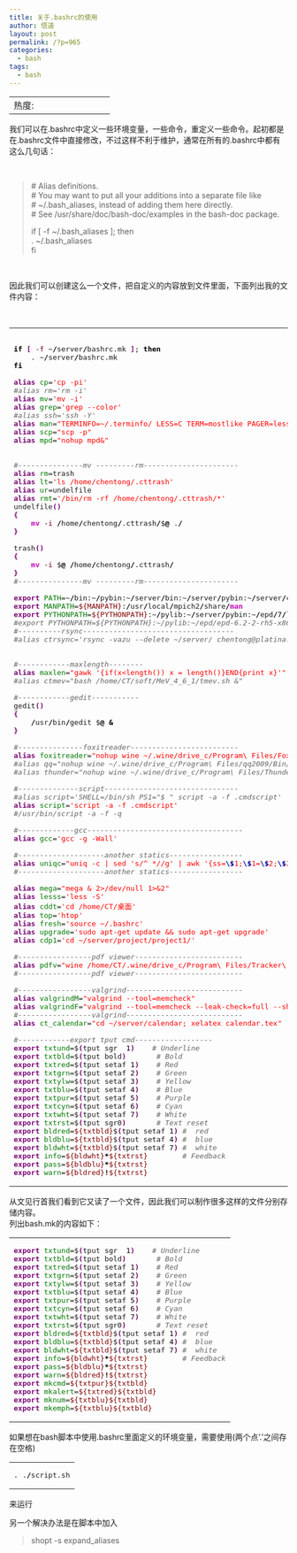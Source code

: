 ```yaml
---
title: 关于.bashrc的使用
author: 悟道
layout: post
permalink: /?p=965
categories:
  - bash
tags:
  - bash
---
```

<table>
  <tr cellpadding=0><td>
    热度:
  </td><td cellpadding=0><img src='http://210.75.224.29/wordpress/wp-content/plugins/statpresscn/images/sun.gif' width=10 height=10 border=0 /></td><td cellpadding=0><img src='http://210.75.224.29/wordpress/wp-content/plugins/statpresscn/images/sun_dark.gif' width=10 height=10 border=0 /></td><td cellpadding=0><img src='http://210.75.224.29/wordpress/wp-content/plugins/statpresscn/images/sun_dark.gif' width=10 height=10 border=0 /></td><td cellpadding=0><img src='http://210.75.224.29/wordpress/wp-content/plugins/statpresscn/images/sun_dark.gif' width=10 height=10 border=0 /></td><td cellpadding=0><img src='http://210.75.224.29/wordpress/wp-content/plugins/statpresscn/images/sun_dark.gif' width=10 height=10 border=0 /></td></tr>
</table>

我们可以在.bashrc中定义一些环境变量，一些命令，重定义一些命令。起初都是在.bashrc文件中直接修改，不过这样不利于维护，通常在所有的.bashrc中都有这么几句话：

&nbsp;

> \# Alias definitions.  
> \# You may want to put all your additions into a separate file like  
> \# ~/.bash_aliases, instead of adding them here directly.  
> \# See /usr/share/doc/bash-doc/examples in the bash-doc package.
> 
> if [ -f ~/.bash_aliases ]; then  
> . ~/.bash_aliases  
> fi

&nbsp;

因此我们可以创建这么一个文件，把自定义的内容放到文件里面，下面列出我的文件内容：

&nbsp;

<div class="wp_codebox">
  <table>
    <tr id="p965103">
      <td class="code" id="p965code103">
        <pre class="bash" style="font-family:monospace;">&nbsp;
<span style="color: #000000; font-weight: bold;">if</span> <span style="color: #7a0874; font-weight: bold;">&#91;</span> <span style="color: #660033;">-f</span> ~<span style="color: #000000; font-weight: bold;">/</span>server<span style="color: #000000; font-weight: bold;">/</span>bashrc.mk <span style="color: #7a0874; font-weight: bold;">&#93;</span>; <span style="color: #000000; font-weight: bold;">then</span>
    . ~<span style="color: #000000; font-weight: bold;">/</span>server<span style="color: #000000; font-weight: bold;">/</span>bashrc.mk
<span style="color: #000000; font-weight: bold;">fi</span>
&nbsp;
<span style="color: #7a0874; font-weight: bold;">alias</span> <span style="color: #007800;">cp</span>=<span style="color: #ff0000;">'cp -pi'</span>
<span style="color: #666666; font-style: italic;">#alias rm='rm -i'</span>
<span style="color: #7a0874; font-weight: bold;">alias</span> <span style="color: #007800;">mv</span>=<span style="color: #ff0000;">'mv -i'</span>
<span style="color: #7a0874; font-weight: bold;">alias</span> <span style="color: #007800;">grep</span>=<span style="color: #ff0000;">'grep --color'</span>
<span style="color: #666666; font-style: italic;">#alias ssh='ssh -Y'</span>
<span style="color: #7a0874; font-weight: bold;">alias</span> <span style="color: #007800;">man</span>=<span style="color: #ff0000;">"TERMINFO=~/.terminfo/ LESS=C TERM=mostlike PAGER=less man"</span>
<span style="color: #7a0874; font-weight: bold;">alias</span> <span style="color: #007800;">scp</span>=<span style="color: #ff0000;">"scp -p"</span>
<span style="color: #7a0874; font-weight: bold;">alias</span> <span style="color: #007800;">mpd</span>=<span style="color: #ff0000;">"nohup mpd&"</span>
&nbsp;
&nbsp;
<span style="color: #666666; font-style: italic;">#---------------mv ---------rm----------------------</span>
<span style="color: #7a0874; font-weight: bold;">alias</span> <span style="color: #007800;">rm</span>=trash
<span style="color: #7a0874; font-weight: bold;">alias</span> <span style="color: #007800;">lt</span>=<span style="color: #ff0000;">'ls /home/chentong/.cttrash'</span>
<span style="color: #7a0874; font-weight: bold;">alias</span> <span style="color: #007800;">ur</span>=undelfile
<span style="color: #7a0874; font-weight: bold;">alias</span> <span style="color: #007800;">rmt</span>=<span style="color: #ff0000;">'/bin/rm -rf /home/chentong/.cttrash/*'</span>
undelfile<span style="color: #7a0874; font-weight: bold;">&#40;</span><span style="color: #7a0874; font-weight: bold;">&#41;</span>
<span style="color: #7a0874; font-weight: bold;">&#123;</span>
    <span style="color: #c20cb9; font-weight: bold;">mv</span> <span style="color: #660033;">-i</span> <span style="color: #000000; font-weight: bold;">/</span>home<span style="color: #000000; font-weight: bold;">/</span>chentong<span style="color: #000000; font-weight: bold;">/</span>.cttrash<span style="color: #000000; font-weight: bold;">/</span>$<span style="color: #000000; font-weight: bold;">@</span> .<span style="color: #000000; font-weight: bold;">/</span>
<span style="color: #7a0874; font-weight: bold;">&#125;</span>
&nbsp;
trash<span style="color: #7a0874; font-weight: bold;">&#40;</span><span style="color: #7a0874; font-weight: bold;">&#41;</span>
<span style="color: #7a0874; font-weight: bold;">&#123;</span>
    <span style="color: #c20cb9; font-weight: bold;">mv</span> <span style="color: #660033;">-i</span> $<span style="color: #000000; font-weight: bold;">@</span> <span style="color: #000000; font-weight: bold;">/</span>home<span style="color: #000000; font-weight: bold;">/</span>chentong<span style="color: #000000; font-weight: bold;">/</span>.cttrash<span style="color: #000000; font-weight: bold;">/</span>
<span style="color: #7a0874; font-weight: bold;">&#125;</span>
<span style="color: #666666; font-style: italic;">#---------------mv ---------rm----------------------</span>
&nbsp;
<span style="color: #7a0874; font-weight: bold;">export</span> <span style="color: #007800;">PATH</span>=~<span style="color: #000000; font-weight: bold;">/</span>bin:~<span style="color: #000000; font-weight: bold;">/</span>pybin:~<span style="color: #000000; font-weight: bold;">/</span>server<span style="color: #000000; font-weight: bold;">/</span>bin:~<span style="color: #000000; font-weight: bold;">/</span>server<span style="color: #000000; font-weight: bold;">/</span>pybin:~<span style="color: #000000; font-weight: bold;">/</span>server<span style="color: #000000; font-weight: bold;">/</span>cbin:<span style="color: #000000; font-weight: bold;">/</span>usr<span style="color: #000000; font-weight: bold;">/</span>local<span style="color: #000000; font-weight: bold;">/</span>mpich2<span style="color: #000000; font-weight: bold;">/</span>bin:<span style="color: #800000;">${PATH}</span>:<span style="color: #000000; font-weight: bold;">/</span>home<span style="color: #000000; font-weight: bold;">/</span>CT<span style="color: #000000; font-weight: bold;">/</span>epd<span style="color: #000000; font-weight: bold;">/</span><span style="color: #000000;">7</span><span style="color: #000000; font-weight: bold;">/</span>bin
<span style="color: #7a0874; font-weight: bold;">export</span> <span style="color: #007800;">MANPATH</span>=<span style="color: #800000;">${MANPATH}</span>:<span style="color: #000000; font-weight: bold;">/</span>usr<span style="color: #000000; font-weight: bold;">/</span>local<span style="color: #000000; font-weight: bold;">/</span>mpich2<span style="color: #000000; font-weight: bold;">/</span>share<span style="color: #000000; font-weight: bold;">/</span><span style="color: #c20cb9; font-weight: bold;">man</span>
<span style="color: #7a0874; font-weight: bold;">export</span> <span style="color: #007800;">PYTHONPATH</span>=<span style="color: #800000;">${PYTHONPATH}</span>:~<span style="color: #000000; font-weight: bold;">/</span>pylib:~<span style="color: #000000; font-weight: bold;">/</span>server<span style="color: #000000; font-weight: bold;">/</span>pybin:~<span style="color: #000000; font-weight: bold;">/</span>epd<span style="color: #000000; font-weight: bold;">/</span><span style="color: #000000;">7</span><span style="color: #000000; font-weight: bold;">/</span>lib<span style="color: #000000; font-weight: bold;">/</span>python2.7<span style="color: #000000; font-weight: bold;">/</span>site-packages<span style="color: #000000; font-weight: bold;">/</span>
<span style="color: #666666; font-style: italic;">#export PYTHONPATH=${PYTHONPATH}:~/pylib:~/epd/epd-6.2-2-rh5-x86/lib/python2.6/site-packages:~/epd/epd-6.2-2-rh5-x86/lib/python2.6/:~/epd/epd-6.2-2-rh5-x86/lib/python2.6/site-packages</span>
<span style="color: #666666; font-style: italic;">#----------rsync-----------------------------------</span>
<span style="color: #666666; font-style: italic;">#alias ctrsync='rsync -vazu --delete ~/server/ chentong@platina:server/'</span>
&nbsp;
&nbsp;
<span style="color: #666666; font-style: italic;">#------------maxlength--------</span>
<span style="color: #7a0874; font-weight: bold;">alias</span> <span style="color: #007800;">maxlen</span>=<span style="color: #ff0000;">"gawk '{if(x&lt;length()) x = length()}END{print x}'"</span>
<span style="color: #666666; font-style: italic;">#alias ctmev="bash /home/CT/soft/MeV_4_6_1/tmev.sh &"</span>
&nbsp;
<span style="color: #666666; font-style: italic;">#------------gedit-----------</span>
gedit<span style="color: #7a0874; font-weight: bold;">&#40;</span><span style="color: #7a0874; font-weight: bold;">&#41;</span>
<span style="color: #7a0874; font-weight: bold;">&#123;</span>
    <span style="color: #000000; font-weight: bold;">/</span>usr<span style="color: #000000; font-weight: bold;">/</span>bin<span style="color: #000000; font-weight: bold;">/</span>gedit $<span style="color: #000000; font-weight: bold;">@</span> <span style="color: #000000; font-weight: bold;">&</span>
<span style="color: #7a0874; font-weight: bold;">&#125;</span>
&nbsp;
<span style="color: #666666; font-style: italic;">#---------------foxitreader-------------------------</span>
<span style="color: #7a0874; font-weight: bold;">alias</span> <span style="color: #007800;">foxitreader</span>=<span style="color: #ff0000;">"nohup wine ~/.wine/drive_c/Program\ Files/FoxitReader/Foxit\ Reader.exe &"</span>
<span style="color: #666666; font-style: italic;">#alias qq="nohup wine ~/.wine/drive_c/Program\ Files/qq2009/Bin/QQ.exe &"</span>
<span style="color: #666666; font-style: italic;">#alias thunder="nohup wine ~/.wine/drive_c/Program\ Files/Thunder/Thunder.exe &"</span>
&nbsp;
<span style="color: #666666; font-style: italic;">#--------------script-------------------------------</span>
<span style="color: #666666; font-style: italic;">#alias script='SHELL=/bin/sh PS1="$ " script -a -f .cmdscript'</span>
<span style="color: #7a0874; font-weight: bold;">alias</span> <span style="color: #007800;">script</span>=<span style="color: #ff0000;">'script -a -f .cmdscript'</span>
<span style="color: #666666; font-style: italic;">#/usr/bin/script -a -f -q</span>
&nbsp;
<span style="color: #666666; font-style: italic;">#-------------gcc------------------------------------</span>
<span style="color: #7a0874; font-weight: bold;">alias</span> <span style="color: #007800;">gcc</span>=<span style="color: #ff0000;">'gcc -g -Wall'</span>
&nbsp;
<span style="color: #666666; font-style: italic;">#--------------------another statics-----------------</span>
<span style="color: #7a0874; font-weight: bold;">alias</span> <span style="color: #007800;">uniqc</span>=<span style="color: #ff0000;">"uniq -c | sed 's/^ *//g' | awk '{ss=<span style="color: #000099; font-weight: bold;">\$</span>1;<span style="color: #000099; font-weight: bold;">\$</span>1=<span style="color: #000099; font-weight: bold;">\$</span>2;<span style="color: #000099; font-weight: bold;">\$</span>2=ss; print <span style="color: #000099; font-weight: bold;">\$</span>0}'"</span>
<span style="color: #666666; font-style: italic;">#--------------------another statics-----------------</span>
&nbsp;
<span style="color: #7a0874; font-weight: bold;">alias</span> <span style="color: #007800;">mega</span>=<span style="color: #ff0000;">"mega & 2&gt;/dev/null 1&gt;&2"</span>
<span style="color: #7a0874; font-weight: bold;">alias</span> <span style="color: #007800;">lesss</span>=<span style="color: #ff0000;">'less -S'</span>
<span style="color: #7a0874; font-weight: bold;">alias</span> <span style="color: #007800;">cddt</span>=<span style="color: #ff0000;">'cd /home/CT/桌面'</span>
<span style="color: #7a0874; font-weight: bold;">alias</span> <span style="color: #007800;">top</span>=<span style="color: #ff0000;">'htop'</span>
<span style="color: #7a0874; font-weight: bold;">alias</span> <span style="color: #007800;">fresh</span>=<span style="color: #ff0000;">'source ~/.bashrc'</span>
<span style="color: #7a0874; font-weight: bold;">alias</span> <span style="color: #007800;">upgrade</span>=<span style="color: #ff0000;">'sudo apt-get update && sudo apt-get upgrade'</span>
<span style="color: #7a0874; font-weight: bold;">alias</span> <span style="color: #007800;">cdp1</span>=<span style="color: #ff0000;">'cd ~/server/project/project1/'</span>
&nbsp;
<span style="color: #666666; font-style: italic;">#-----------------pdf viewer-------------------------</span>
<span style="color: #7a0874; font-weight: bold;">alias</span> <span style="color: #007800;">pdfv</span>=<span style="color: #ff0000;">"wine /home/CT/.wine/drive_c/Program\ Files/Tracker\ Software/PDF\ Viewe"</span>
<span style="color: #666666; font-style: italic;">#-----------------pdf viewer-------------------------</span>
&nbsp;
<span style="color: #666666; font-style: italic;">#-----------------valgrind---------------------------</span>
<span style="color: #7a0874; font-weight: bold;">alias</span> <span style="color: #007800;">valgrindM</span>=<span style="color: #ff0000;">"valgrind --tool=memcheck"</span>
<span style="color: #7a0874; font-weight: bold;">alias</span> <span style="color: #007800;">valgrindF</span>=<span style="color: #ff0000;">"valgrind --tool=memcheck --leak-check=full --show-reacheable=yes"</span>
<span style="color: #666666; font-style: italic;">#-----------------valgrind---------------------------</span>
<span style="color: #7a0874; font-weight: bold;">alias</span> <span style="color: #007800;">ct_calendar</span>=<span style="color: #ff0000;">"cd ~/server/calendar; xelatex calendar.tex"</span>
&nbsp;
<span style="color: #666666; font-style: italic;">#------------export tput cmd------------------</span>
<span style="color: #7a0874; font-weight: bold;">export</span> <span style="color: #007800;">txtund</span>=$<span style="color: #7a0874; font-weight: bold;">&#40;</span>tput sgr <span style="color: #000000;"></span> <span style="color: #000000;">1</span><span style="color: #7a0874; font-weight: bold;">&#41;</span>    <span style="color: #666666; font-style: italic;"># Underline</span>
<span style="color: #7a0874; font-weight: bold;">export</span> <span style="color: #007800;">txtbld</span>=$<span style="color: #7a0874; font-weight: bold;">&#40;</span>tput bold<span style="color: #7a0874; font-weight: bold;">&#41;</span>       <span style="color: #666666; font-style: italic;"># Bold</span>
<span style="color: #7a0874; font-weight: bold;">export</span> <span style="color: #007800;">txtred</span>=$<span style="color: #7a0874; font-weight: bold;">&#40;</span>tput setaf <span style="color: #000000;">1</span><span style="color: #7a0874; font-weight: bold;">&#41;</span>    <span style="color: #666666; font-style: italic;"># Red</span>
<span style="color: #7a0874; font-weight: bold;">export</span> <span style="color: #007800;">txtgrn</span>=$<span style="color: #7a0874; font-weight: bold;">&#40;</span>tput setaf <span style="color: #000000;">2</span><span style="color: #7a0874; font-weight: bold;">&#41;</span>    <span style="color: #666666; font-style: italic;"># Green</span>
<span style="color: #7a0874; font-weight: bold;">export</span> <span style="color: #007800;">txtylw</span>=$<span style="color: #7a0874; font-weight: bold;">&#40;</span>tput setaf <span style="color: #000000;">3</span><span style="color: #7a0874; font-weight: bold;">&#41;</span>    <span style="color: #666666; font-style: italic;"># Yellow</span>
<span style="color: #7a0874; font-weight: bold;">export</span> <span style="color: #007800;">txtblu</span>=$<span style="color: #7a0874; font-weight: bold;">&#40;</span>tput setaf <span style="color: #000000;">4</span><span style="color: #7a0874; font-weight: bold;">&#41;</span>    <span style="color: #666666; font-style: italic;"># Blue</span>
<span style="color: #7a0874; font-weight: bold;">export</span> <span style="color: #007800;">txtpur</span>=$<span style="color: #7a0874; font-weight: bold;">&#40;</span>tput setaf <span style="color: #000000;">5</span><span style="color: #7a0874; font-weight: bold;">&#41;</span>    <span style="color: #666666; font-style: italic;"># Purple</span>
<span style="color: #7a0874; font-weight: bold;">export</span> <span style="color: #007800;">txtcyn</span>=$<span style="color: #7a0874; font-weight: bold;">&#40;</span>tput setaf <span style="color: #000000;">6</span><span style="color: #7a0874; font-weight: bold;">&#41;</span>    <span style="color: #666666; font-style: italic;"># Cyan</span>
<span style="color: #7a0874; font-weight: bold;">export</span> <span style="color: #007800;">txtwht</span>=$<span style="color: #7a0874; font-weight: bold;">&#40;</span>tput setaf <span style="color: #000000;">7</span><span style="color: #7a0874; font-weight: bold;">&#41;</span>    <span style="color: #666666; font-style: italic;"># White</span>
<span style="color: #7a0874; font-weight: bold;">export</span> <span style="color: #007800;">txtrst</span>=$<span style="color: #7a0874; font-weight: bold;">&#40;</span>tput sgr0<span style="color: #7a0874; font-weight: bold;">&#41;</span>       <span style="color: #666666; font-style: italic;"># Text reset</span>
<span style="color: #7a0874; font-weight: bold;">export</span> <span style="color: #007800;">bldred</span>=<span style="color: #800000;">${txtbld}</span>$<span style="color: #7a0874; font-weight: bold;">&#40;</span>tput setaf <span style="color: #000000;">1</span><span style="color: #7a0874; font-weight: bold;">&#41;</span> <span style="color: #666666; font-style: italic;">#  red</span>
<span style="color: #7a0874; font-weight: bold;">export</span> <span style="color: #007800;">bldblu</span>=<span style="color: #800000;">${txtbld}</span>$<span style="color: #7a0874; font-weight: bold;">&#40;</span>tput setaf <span style="color: #000000;">4</span><span style="color: #7a0874; font-weight: bold;">&#41;</span> <span style="color: #666666; font-style: italic;">#  blue</span>
<span style="color: #7a0874; font-weight: bold;">export</span> <span style="color: #007800;">bldwht</span>=<span style="color: #800000;">${txtbld}</span>$<span style="color: #7a0874; font-weight: bold;">&#40;</span>tput setaf <span style="color: #000000;">7</span><span style="color: #7a0874; font-weight: bold;">&#41;</span> <span style="color: #666666; font-style: italic;">#  white</span>
<span style="color: #7a0874; font-weight: bold;">export</span> <span style="color: #007800;">info</span>=<span style="color: #800000;">${bldwht}</span><span style="color: #000000; font-weight: bold;">*</span><span style="color: #800000;">${txtrst}</span>        <span style="color: #666666; font-style: italic;"># Feedback</span>
<span style="color: #7a0874; font-weight: bold;">export</span> <span style="color: #007800;">pass</span>=<span style="color: #800000;">${bldblu}</span><span style="color: #000000; font-weight: bold;">*</span><span style="color: #800000;">${txtrst}</span>
<span style="color: #7a0874; font-weight: bold;">export</span> <span style="color: #007800;">warn</span>=<span style="color: #800000;">${bldred}</span><span style="color: #000000; font-weight: bold;">!</span><span style="color: #800000;">${txtrst}</span></pre>
      </td>
    </tr>
  </table>
</div>

从文见行首我们看到它又读了一个文件，因此我们可以制作很多这样的文件分别存储内容。  
列出bash.mk的内容如下：

<div class="wp_codebox">
  <table>
    <tr id="p965104">
      <td class="code" id="p965code104">
        <pre class="bash" style="font-family:monospace;"><span style="color: #7a0874; font-weight: bold;">export</span> <span style="color: #007800;">txtund</span>=$<span style="color: #7a0874; font-weight: bold;">&#40;</span>tput sgr <span style="color: #000000;"></span> <span style="color: #000000;">1</span><span style="color: #7a0874; font-weight: bold;">&#41;</span>    <span style="color: #666666; font-style: italic;"># Underline</span>
<span style="color: #7a0874; font-weight: bold;">export</span> <span style="color: #007800;">txtbld</span>=$<span style="color: #7a0874; font-weight: bold;">&#40;</span>tput bold<span style="color: #7a0874; font-weight: bold;">&#41;</span>       <span style="color: #666666; font-style: italic;"># Bold</span>
<span style="color: #7a0874; font-weight: bold;">export</span> <span style="color: #007800;">txtred</span>=$<span style="color: #7a0874; font-weight: bold;">&#40;</span>tput setaf <span style="color: #000000;">1</span><span style="color: #7a0874; font-weight: bold;">&#41;</span>    <span style="color: #666666; font-style: italic;"># Red</span>
<span style="color: #7a0874; font-weight: bold;">export</span> <span style="color: #007800;">txtgrn</span>=$<span style="color: #7a0874; font-weight: bold;">&#40;</span>tput setaf <span style="color: #000000;">2</span><span style="color: #7a0874; font-weight: bold;">&#41;</span>    <span style="color: #666666; font-style: italic;"># Green</span>
<span style="color: #7a0874; font-weight: bold;">export</span> <span style="color: #007800;">txtylw</span>=$<span style="color: #7a0874; font-weight: bold;">&#40;</span>tput setaf <span style="color: #000000;">3</span><span style="color: #7a0874; font-weight: bold;">&#41;</span>    <span style="color: #666666; font-style: italic;"># Yellow</span>
<span style="color: #7a0874; font-weight: bold;">export</span> <span style="color: #007800;">txtblu</span>=$<span style="color: #7a0874; font-weight: bold;">&#40;</span>tput setaf <span style="color: #000000;">4</span><span style="color: #7a0874; font-weight: bold;">&#41;</span>    <span style="color: #666666; font-style: italic;"># Blue</span>
<span style="color: #7a0874; font-weight: bold;">export</span> <span style="color: #007800;">txtpur</span>=$<span style="color: #7a0874; font-weight: bold;">&#40;</span>tput setaf <span style="color: #000000;">5</span><span style="color: #7a0874; font-weight: bold;">&#41;</span>    <span style="color: #666666; font-style: italic;"># Purple</span>
<span style="color: #7a0874; font-weight: bold;">export</span> <span style="color: #007800;">txtcyn</span>=$<span style="color: #7a0874; font-weight: bold;">&#40;</span>tput setaf <span style="color: #000000;">6</span><span style="color: #7a0874; font-weight: bold;">&#41;</span>    <span style="color: #666666; font-style: italic;"># Cyan</span>
<span style="color: #7a0874; font-weight: bold;">export</span> <span style="color: #007800;">txtwht</span>=$<span style="color: #7a0874; font-weight: bold;">&#40;</span>tput setaf <span style="color: #000000;">7</span><span style="color: #7a0874; font-weight: bold;">&#41;</span>    <span style="color: #666666; font-style: italic;"># White</span>
<span style="color: #7a0874; font-weight: bold;">export</span> <span style="color: #007800;">txtrst</span>=$<span style="color: #7a0874; font-weight: bold;">&#40;</span>tput sgr0<span style="color: #7a0874; font-weight: bold;">&#41;</span>       <span style="color: #666666; font-style: italic;"># Text reset</span>
<span style="color: #7a0874; font-weight: bold;">export</span> <span style="color: #007800;">bldred</span>=<span style="color: #800000;">${txtbld}</span>$<span style="color: #7a0874; font-weight: bold;">&#40;</span>tput setaf <span style="color: #000000;">1</span><span style="color: #7a0874; font-weight: bold;">&#41;</span> <span style="color: #666666; font-style: italic;">#  red</span>
<span style="color: #7a0874; font-weight: bold;">export</span> <span style="color: #007800;">bldblu</span>=<span style="color: #800000;">${txtbld}</span>$<span style="color: #7a0874; font-weight: bold;">&#40;</span>tput setaf <span style="color: #000000;">4</span><span style="color: #7a0874; font-weight: bold;">&#41;</span> <span style="color: #666666; font-style: italic;">#  blue</span>
<span style="color: #7a0874; font-weight: bold;">export</span> <span style="color: #007800;">bldwht</span>=<span style="color: #800000;">${txtbld}</span>$<span style="color: #7a0874; font-weight: bold;">&#40;</span>tput setaf <span style="color: #000000;">7</span><span style="color: #7a0874; font-weight: bold;">&#41;</span> <span style="color: #666666; font-style: italic;">#  white</span>
<span style="color: #7a0874; font-weight: bold;">export</span> <span style="color: #007800;">info</span>=<span style="color: #800000;">${bldwht}</span><span style="color: #000000; font-weight: bold;">*</span><span style="color: #800000;">${txtrst}</span>        <span style="color: #666666; font-style: italic;"># Feedback</span>
<span style="color: #7a0874; font-weight: bold;">export</span> <span style="color: #007800;">pass</span>=<span style="color: #800000;">${bldblu}</span><span style="color: #000000; font-weight: bold;">*</span><span style="color: #800000;">${txtrst}</span>
<span style="color: #7a0874; font-weight: bold;">export</span> <span style="color: #007800;">warn</span>=<span style="color: #800000;">${bldred}</span><span style="color: #000000; font-weight: bold;">!</span><span style="color: #800000;">${txtrst}</span>
<span style="color: #7a0874; font-weight: bold;">export</span> <span style="color: #007800;">mkcmd</span>=<span style="color: #800000;">${txtpur}</span><span style="color: #800000;">${txtbld}</span>
<span style="color: #7a0874; font-weight: bold;">export</span> <span style="color: #007800;">mkalert</span>=<span style="color: #800000;">${txtred}</span><span style="color: #800000;">${txtbld}</span>
<span style="color: #7a0874; font-weight: bold;">export</span> <span style="color: #007800;">mknum</span>=<span style="color: #800000;">${txtblu}</span><span style="color: #800000;">${txtbld}</span>
<span style="color: #7a0874; font-weight: bold;">export</span> <span style="color: #007800;">mkemph</span>=<span style="color: #800000;">${txtblu}</span><span style="color: #800000;">${txtbld}</span></pre>
      </td>
    </tr>
  </table>
</div>

如果想在bash脚本中使用.bashrc里面定义的环境变量，需要使用(两个点‘.’之间存在空格)

<div class="wp_codebox">
  <table>
    <tr id="p965105">
      <td class="code" id="p965code105">
        <pre class="bash" style="font-family:monospace;">. .<span style="color: #000000; font-weight: bold;">/</span>script.sh</pre>
      </td>
    </tr>
  </table>
</div>

来运行

另一个解决办法是在脚本中加入

> shopt -s expand_aliases